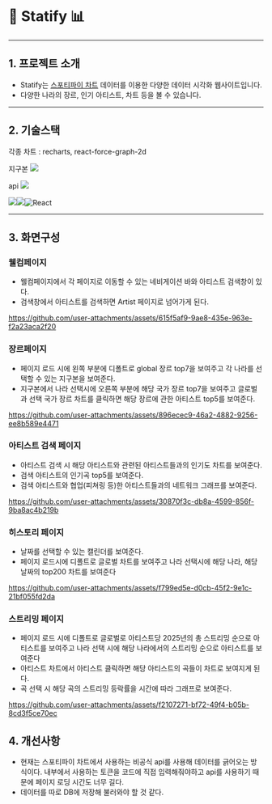 # 🎵 Statify 📊

---
## 1. 프로젝트 소개
- Statify는 [스포티파이 차트](https://charts.spotify.com/charts/overview/global) 데이터를 이용한 다양한 데이터 시각화 웹사이트입니다.
- 다양한 나라의 장르, 인기 아티스트, 차트 등을 볼 수 있습니다.

---
## 2. 기술스택
각종 차트 : recharts, react-force-graph-2d

지구본 <img src="https://img.shields.io/badge/D3js-F9A03C?style=for-the-badge&logo=D3js&logoColor=white">

api <img src="https://img.shields.io/badge/Spotify-1ED760?style=for-the-badge&logo=Spotify&logoColor=white">

<img src="https://img.shields.io/badge/Javascript-F7DF1E.svg?style=for-the-badge&logo=Javascript&logoColor=white"><img src="https://img.shields.io/badge/Nodejs-5FA04E?style=for-the-badge&logo=Nodejs&logoColor=white"><img alt="React" src="https://img.shields.io/badge/React-61DAFB.svg?&style=for-the-badge&logo=React&logoColor=black"/>

---
## 3. 화면구성
### 웰컴페이지
- 웰컴페이지에서 각 페이지로 이동할 수 있는 네비게이션 바와 아티스트 검색창이 있다.
- 검색창에서 아티스트를 검색하면 Artist 페이지로 넘어가게 된다.

https://github.com/user-attachments/assets/615f5af9-9ae8-435e-963e-f2a23aca2f20


### 장르페이지
- 페이지 로드 시에 왼쪽 부분에 디폴트로 global 장르 top7을 보여주고 각 나라를 선택할 수 있는 지구본을 보여준다.
- 지구본에서 나라 선택시에 오른쪽 부분에 해당 국가 장르 top7을 보여주고 글로벌과 선택 국가 장르 차트를 클릭하면 해당 장르에 관한 아티스트 top5를 보여준다.


https://github.com/user-attachments/assets/896ecec9-46a2-4882-9256-ee8b589e4471

### 아티스트 검색 페이지
- 아티스트 검색 시 해당 아티스트와 관련된 아티스트들과의 인기도 차트를 보여준다.
- 검색 아티스트의 인기곡 top5를 보여준다.
- 검색 아티스트와 협업(피쳐링 등)한 아티스트들과의 네트워크 그래프를 보여준다. 


https://github.com/user-attachments/assets/30870f3c-db8a-4599-856f-9ba8ac4b219b


### 히스토리 페이지
- 날짜를 선택할 수 있는 캘린더를 보여준다.
- 페이지 로드시에 디폴트로 글로벌 차트를 보여주고 나라 선택시에 해당 나라, 해당 날짜의 top200 차트를 보여준다

https://github.com/user-attachments/assets/f799ed5e-d0cb-45f2-9e1c-21bf055fd2da


### 스트리밍 페이지
- 페이지 로드 시에 디폴트로 글로벌로 아티스트당 2025년의 총 스트리밍 순으로 아티스트를 보여주고 나라 선택 시에 해당 나라에서의 스트리밍 순으로 아티스트를 보여준다 
- 아티스트 차트에서 아티스트 클릭하면 해당 아티스트의 곡들이 차트로 보여지게 된다.
- 곡 선택 시 해당 곡의 스트리밍 등락률을 시간에 따라 그래프로 보여준다.

https://github.com/user-attachments/assets/f2107271-bf72-49f4-b05b-8cd3f5ce70ec


## 4. 개선사항
- 현재는 스포티파이 차트에서 사용하는 비공식 api를 사용해 데이터를 긁어오는 방식이다. 내부에서 사용하는 토큰을 코드에 직접 입력해줘야하고 api를 사용하기 때문에 페이지 로딩 시간도 너무 길다.
- 데이터를 따로 DB에 저장해 불러와야 할 것 같다.




